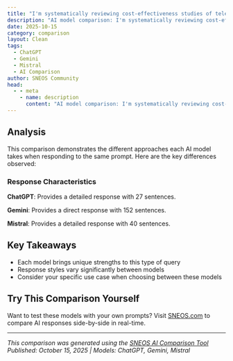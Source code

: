 ```yaml
---
title: "I'm systematically reviewing cost-effectiveness studies of telemedicine interventions. Help me: 1) Search economic databases (NHS EED"
description: "AI model comparison: I'm systematically reviewing cost-effectiveness studies of telemedicine interventions. Help me: 1) S..."
date: 2025-10-15
category: comparison
layout: Clean
tags:
  - ChatGPT
  - Gemini
  - Mistral
  - AI Comparison
author: SNEOS Community
head:
  - - meta
    - name: description
      content: "AI model comparison: I'm systematically reviewing cost-effectiveness studies of telemedicine interventions. Help me: 1) Search economic datab..."
---
```


<ChatComparison
  title="I'm systematically reviewing cost-effectiveness studies of telemedicine interventions. Help me: 1) Search economic databases (NHS EED"
  prompt="I'm systematically reviewing cost-effectiveness studies of telemedicine interventions. Help me: 1) Search economic databases (NHS EED"
  :responses='{"ChatGPT": "While I can\u0027t directly search databases for you, I can guide you on how to efficiently search for economic evaluations of telemedicine interventions in relevant databases, such as NHS Economic Evaluation Database (NHS EED).\n\n### Steps for Searching NHS EED:\n\n1. **Access NHS EED**:\n   - Go to the NHS EED website, which is hosted by the University of York (if available).\n   - If you have institutional access, log in through your library or institution.\n\n2. **Define Your Search Terms**:\n   - Identify key terms related to telemedicine, such as \u0022telemedicine\u0022, \u0022telehealth\u0022, \u0022remote consultation\u0022, \u0022e-health\u0022.\n   - Combine these with terms related to cost-effectiveness, such as \u0022cost-effectiveness\u0022, \u0022economic evaluation\u0022, \u0022cost-utility\u0022, \u0022cost-benefit\u0022.\n\n3. **Use Boolean Operators**:\n   - Use \u0060AND\u0060, \u0060OR\u0060, and \u0060NOT\u0060 to refine your search. For example:\n     - \u0060\u0022telemedicine\u0022 OR \u0022telehealth\u0022\u0060\n     - AND \u0060\u0022cost-effectiveness\u0022 OR \u0022economic evaluation\u0022\u0060\n\n4. **Apply Filters**:\n   - Use filters to narrow your results based on publication date, type of study, or population if available.\n\n5. **Review Search Results**:\n   - Look through the search results for relevant abstracts and titles.\n   - Note down articles that look promising based on the relevance to your review.\n\n6. **Access Full Text**:\n   - If the full text is not available through NHS EED, check if your institution has access through other databases or interlibrary loans.\n\n7. **Data Extraction**:\n   - Once you have the relevant articles, extract data on the cost-effectiveness of telemedicine interventions, including study design, population, results, and any economic modeling used.\n\n### Additional Resources for Economic Evaluations:\n\nBeyond NHS EED, you might consider searching in additional databases, such as:\n\n- **Cochrane Library**: For systematic reviews and economic evaluations.\n- **PubMed**: Use the search terms relevant to both healthcare intervention and economics.\n- **EMBASE**: Similar to PubMed but with a wider European literature scope.\n- **Health Economic Specialty Journals**: Like *Value in Health* and *Health Economics*.\n- **Cost-Effectiveness Analysis Registry**: A database of economic evaluations.\n\n### Tracking Relevant Literature:\n\n- **Set up alerts** in your databases of interest to stay updated on newly published studies on telemedicine cost-effectiveness.\n- **Networking**: Connect with professionals in your field through academic networking sites like ResearchGate or LinkedIn.\n\nBy following these steps, you should be well-equipped to conduct your systematic review of cost-effectiveness studies related to telemedicine interventions. If you have any further questions or need assistance with specific aspects of your review, feel free to ask!", "Gemini": "This is an excellent and important area for a systematic review! Telemedicine interventions are diverse, and understanding their cost-effectiveness is crucial for resource allocation.\n\nLet\u0027s break down how to systematically approach this, covering not just the search but also other critical aspects of your review.\n\n---\n\n## Systematic Review of Cost-Effectiveness Studies of Telemedicine Interventions\n\n### Part 1: Searching Economic and Medical Databases\n\nTo ensure a comprehensive search, you\u0027ll need to go beyond just economic databases, as many cost-effectiveness analyses (CEAs) are published in general medical or specialty journals and indexed in broader biomedical databases.\n\n**A. Key Databases to Search:**\n\n1.  **Dedicated Health Economic Databases:**\n    *   **NHS Economic Evaluation Database (NHS EED):** (As you mentioned) Excellent for directly identifying full economic evaluations. Maintained by CRD, University of York.\n    *   **Health Technology Assessment (HTA) Database (part of The Cochrane Library):** Also from CRD, contains details of HTA reports, which often include economic evaluations.\n    *   **EconLit:** While broader economics, it can capture health economics papers not always indexed elsewhere.\n\n2.  **Major Biomedical Databases:**\n    *   **PubMed/MEDLINE:** Essential for biomedical literature. Use MeSH terms for precise searching.\n    *   **Embase:** Strong for pharmacology, medical devices, and clinical medicine. Emtree terms are crucial here.\n    *   **Web of Science (Core Collection):** Excellent for multidisciplinary coverage, citation tracking, and identifying highly cited papers. Includes Science Citation Index Expanded, Social Sciences Citation Index, etc.\n    *   **Scopus:** Similar to Web of Science, broad multidisciplinary coverage, good for citation analysis.\n\n3.  **Specialized \u0026 Grey Literature Sources:**\n    *   **Cochrane Central Register of Controlled Trials (CENTRAL):** While focused on trials, many trials include economic endpoints or sub-studies.\n    *   **PsycINFO:** If your telemedicine scope includes mental health interventions.\n    *   **Google Scholar:** Useful for identifying grey literature, conference proceedings, or articles missed by traditional databases. Be prepared for a higher volume of irrelevant results.\n    *   **Specific HTA Agency Websites:** (e.g., NICE, CADTH, AHRQ, IQWiG, PBAC) Check their published reports and guidelines, as these often contain or refer to economic evaluations.\n    *   **Professional Society Websites/Journals:** (e.g., ISPOR, AHSR, HEOR journals).\n\n**B. Developing a Comprehensive Search Strategy:**\n\nYou\u0027ll need to combine terms related to **telemedicine interventions** with terms related to **economic evaluation**.\n\n**Core Components:**\n\n1.  **Intervention Terms (Telemedicine/Telehealth):**\n    *   \u0060telemedicine OR telehealth OR eHealth OR mHealth OR virtual care OR remote monitoring OR teleconsultation OR telepresence OR teleradiology OR telepathology OR teleICU OR telenursing OR tele-rehabilitation OR \u0022digital health\u0022\u0060\n    *   Use truncation (\u0060tele*\u0060) where appropriate to capture variations (telemedicine, telemedecine, etc.).\n    *   Consider specific types if your review is narrower (e.g., \u0060(telemedicine OR telehealth) AND (diabetes OR \u0022chronic disease management\u0022)\u0060).\n\n2.  **Economic Evaluation Terms:**\n    *   \u0060cost-effectiveness OR \u0022cost effectiveness\u0022 OR cost-utility OR \u0022cost utility\u0022 OR cost-benefit OR \u0022cost benefit\u0022 OR \u0022economic evaluation\u0022 OR \u0022economic analysis\u0022 OR \u0022health economic\u0022 OR \u0022economic modelling\u0022 OR \u0022value for money\u0022 OR \u0022cost minimisation\u0022 OR \u0022cost minimization\u0022 OR \u0022cost-of-illness\u0022 OR cost*\u0060 (using \u0060cost*\u0060 to catch cost-saving, cost-reducing, etc., but be mindful of broadness).\n    *   Specific MeSH/Emtree terms: \u0060(\u0022Cost-Effectiveness Analysis\u0022[MeSH])\u0060 OR \u0060(\u0022Economic Evaluation\u0022[MeSH])\u0060 OR \u0060(\u0022Health Care Costs\u0022[MeSH])\u0060.\n\n**C. Example Search String (Illustrative for PubMed/MEDLINE):**\n\nThis is a template; you\u0027ll need to adapt it for each database, leveraging their specific syntax (e.g., MeSH terms in PubMed, Emtree in Embase, different field codes).\n\n\u0060\u0060\u0060\n((telemedicine[MeSH] OR telehealth[tiab] OR eHealth[tiab] OR mHealth[tiab] OR \u0022virtual care\u0022[tiab] OR \u0022remote monitoring\u0022[tiab] OR teleconsultation[tiab] OR telepresence[tiab] OR teleradiology[tiab] OR telepathology[tiab] OR teleICU[tiab] OR telenursing[tiab] OR \u0022tele-rehabilitation\u0022[tiab] OR \u0022digital health\u0022[tiab])\nAND\n(\u0022Cost-Effectiveness Analysis\u0022[MeSH] OR \u0022Economic Evaluation\u0022[MeSH] OR \u0022Health Care Costs\u0022[MeSH] OR cost-effectiveness[tiab] OR \u0022cost effectiveness\u0022[tiab] OR cost-utility[tiab] OR \u0022cost utility\u0022[tiab] OR cost-benefit[tiab] OR \u0022cost benefit\u0022[tiab] OR \u0022economic evaluation\u0022[tiab] OR \u0022economic analysis\u0022[tiab] OR \u0022health economic\u0022[tiab] OR \u0022value for money\u0022[tiab] OR \u0022cost minimisation\u0022[tiab] OR \u0022cost minimization\u0022[tiab] OR \u0022cost-of-illness\u0022[tiab] OR cost*[tiab]))\n\u0060\u0060\u0060\n\n**D. Search Strategy Best Practices:**\n\n*   **Pilot Searches:** Run initial searches to identify relevant terms, MeSH/Emtree headings, and scope.\n*   **Documentation:** Keep a detailed record of all databases searched, search strings used, dates of search, and number of results. This is crucial for transparency and reproducibility (PRISMA guidelines).\n*   **Limits/Filters:**\n    *   **Language:** English (or other relevant languages).\n    *   **Publication Dates:** Define your timeframe (e.g., \u0022published after 2000\u0022).\n    *   **Study Type:** Some databases allow filtering for \u0022economic evaluation\u0022 or specific study designs, but use with caution as it can sometimes be too restrictive.\n    *   **Human Studies:** Exclude animal studies.\n*   **Duplicate Management:** Use reference management software (EndNote, Zotero, Mendeley) to import all results and remove duplicates.\n\n---\n\n### Part 2: Beyond the Search \u2013 The Full Systematic Review Process\n\nOnce you\u0027ve completed your comprehensive search, the systematic review really begins.\n\n**1. Eligibility Criteria:**\n\nClearly define what makes a study suitable for inclusion. This should be established *before* screening.\n\n*   **Study Design:** Only full economic evaluations (Cost-Effectiveness Analysis (CEA), Cost-Utility Analysis (CUA), Cost-Benefit Analysis (CBA), Cost-Minimization Analysis (CMA)). Exclude budget impact analyses, simple cost analyses, or burden of illness studies unless they include comparative effectiveness.\n*   **Intervention:** Telemedicine/telehealth intervention, clearly defined.\n*   **Comparator:** Should compare telemedicine to usual care, another telemedicine modality, or no intervention.\n*   **Outcomes:** Must report economic outcomes (e.g., costs, QALYs, LYs, ICERs).\n*   **Population:** Specify if there\u0027s a target population (e.g., patients with chronic conditions, elderly, specific disease groups).\n*   **Setting:** (e.g., primary care, hospital, home-based).\n*   **Language \u0026 Publication Date:** Consistent with your search.\n\n**2. Screening and Selection:**\n\n*   **Two-Stage Process:**\n    1.  **Title and Abstract Screening:** Two independent reviewers will screen all titles and abstracts against the eligibility criteria. Discrepancies are resolved by discussion or a third reviewer.\n    2.  **Full-Text Review:** Retrieve full texts of all potentially relevant articles. Two independent reviewers will read these against the eligibility criteria. Record reasons for exclusion for each full-text article (crucial for your PRISMA flow diagram).\n*   **PRISMA Flow Diagram:** Document the number of records identified, screened, excluded (with reasons), and included at each stage.\n\n**3. Data Extraction:**\n\nDevelop a standardized data extraction form *before* starting. This should be piloted on a few articles and revised as needed. Two independent reviewers should extract data to ensure accuracy.\n\nKey data points to extract:\n\n*   **Study Characteristics:** Authors, year, country, funding, study setting, type of telemedicine intervention.\n*   **Intervention \u0026 Comparator Details:** Specifics of the telemedicine intervention (technology, duration, frequency, target population, providers) and the comparator.\n*   **Methodology:**\n    *   Type of economic evaluation (CEA, CUA, CBA, CMA).\n    *   Perspective (e.g., societal, healthcare payer, patient).\n    *   Time horizon.\n    *   Discount rate (for costs and effects).\n    *   Source of effectiveness data (e.g., RCT, observational study, modeling).\n    *   Main outcome measure (e.g., QALYs, DALYs, life-years gained).\n    *   Cost components included (e.g., intervention costs, healthcare resource use, patient costs).\n    *   Handling of uncertainty (e.g., sensitivity analyses, probabilistic sensitivity analysis).\n*   **Results:**\n    *   Total costs (intervention \u0026 comparator).\n    *   Total effects (intervention \u0026 comparator).\n    *   Incremental Cost-Effectiveness Ratio (ICER), Incremental Cost-Utility Ratio (ICUR), or Net Monetary Benefit (NMB).\n    *   Conclusion regarding cost-effectiveness.\n    *   Results of sensitivity analyses.\n\n**4. Quality Appraisal (Risk of Bias/Methodological Quality):**\n\nThis is critical for economic evaluations. You need to assess the methodological rigor and reporting quality of the included studies.\n\n*   **Recommended Tools:**\n    *   **CHEERS Checklist (Consolidated Health Economic Evaluation Reporting Standards):** While primarily for reporting, it\u0027s a good guide for what *should* be in a high-quality economic evaluation and can serve as a proxy for methodological quality if items are clearly reported.\n    *   **Drummond Checklist (or variations):** A widely used checklist specifically designed for assessing the methodological quality of economic evaluations.\n    *   **Quality of Health Economic Studies (QHES) instrument:** Another option for assessing quality.\n    *   **NICE/ISPOR Guidelines:** Familiarize yourself with these guidelines, as they represent best practices in conducting economic evaluations.\n\n*   **Key Domains to Assess:**\n    *   **Perspective:** Is it appropriate and clearly stated?\n    *   **Time Horizon:** Is it long enough to capture all relevant costs and effects?\n    *   **Discounting:** Are costs and effects discounted appropriately for studies longer than one year?\n    *   **Costs:** Are all relevant cost components identified, measured, and valued appropriately?\n    *   **Outcomes:** Are health outcomes measured appropriately (e.g., QALYs derived from valid utility measures)?\n    *   **Incremental Analysis:** Is a proper incremental analysis performed?\n    *   **Uncertainty:** Are sensitivity analyses performed and adequately reported to address uncertainty in key parameters?\n    *   **Transparency:** Are methods and data sources clearly reported?\n\n**5. Data Synthesis and Analysis:**\n\nEconomic evaluations are often heterogeneous (different methods, perspectives, populations, interventions), making quantitative meta-analysis of ICERs challenging.\n\n*   **Descriptive Synthesis:**\n    *   Summarize the characteristics of included studies (tables of study design, intervention, comparator, population, country, year).\n    *   Describe the type of telemedicine interventions studied and the health conditions.\n    *   Summarize the reported ICERs, cost-effectiveness conclusions, and main drivers of cost-effectiveness across studies.\n*   **Qualitative Synthesis:**\n    *   Identify common themes and trends regarding cost-effectiveness.\n    *   Explore reasons for heterogeneity (e.g., differences in perspective, time horizon, specific telemedicine modality, patient population, healthcare system).\n    *   Discuss the robustness of findings, particularly with respect to sensitivity analyses.\n    *   Compare findings to established cost-effectiveness thresholds (e.g., country-specific willingness-to-pay thresholds).\n*   **Visualizations:**\n    *   Forest plots for cost differences or effect differences (if comparable).\n    *   Cost-effectiveness planes (if sufficient data allows for plotting).\n    *   Summary tables of ICERs and conclusions, potentially stratified by type of telemedicine or disease.\n\n**6. Reporting:**\n\n*   Follow the **PRISMA (Preferred Reporting Items for Systematic Reviews and Meta-Analyses) statement** for reporting your review.\n*   Additionally, ensure your reporting aligns with best practices for systematic reviews of economic evaluations, often drawing on elements from the CHEERS checklist for *describing* the included studies.\n*   Clearly articulate your methods, results, limitations, and conclusions. Discuss the implications for policy and future research.\n\n---\n\nThis systematic approach will ensure your review is rigorous, comprehensive, and provides valuable insights into the cost-effectiveness of telemedicine interventions. Good luck!", "Mistral": "Certainly! Conducting a systematic review of cost-effectiveness studies of telemedicine interventions involves several steps, including searching relevant databases. The NHS Economic Evaluation Database (NHS EED) was a valuable resource for economic evaluations, but it was discontinued in 2015. However, there are other databases you can use to find cost-effectiveness studies. Here are some steps and alternative databases to consider:\n\n### Steps to Conduct a Systematic Review:\n\n1. **Define Your Research Question:**\n   - Clearly define the population, intervention, comparator, and outcomes (PICO) framework for your review.\n\n2. **Develop a Search Strategy:**\n   - Identify key terms related to telemedicine, cost-effectiveness, and economic evaluations.\n   - Use Boolean operators (AND, OR, NOT) to combine search terms effectively.\n\n3. **Select Databases:**\n   - Since NHS EED is no longer available, consider the following databases:\n     - **PubMed/MEDLINE:** A comprehensive database for biomedical literature.\n     - **Embase:** Covers biomedical and pharmacological literature.\n     - **Cochrane Library:** Includes systematic reviews and economic evaluations.\n     - **EconLit:** A database for economic literature.\n     - **Health Technology Assessment (HTA) Database:** Provides information on the effects of health technologies.\n     - **Scopus:** A large abstract and citation database of peer-reviewed literature.\n     - **Web of Science:** Covers a wide range of disciplines, including health economics.\n     - **Google Scholar:** Can be useful for identifying additional studies, though it may require more filtering.\n\n4. **Conduct the Search:**\n   - Use your search strategy to identify relevant studies in each database.\n   - Example search terms: \u0022telemedicine,\u0022 \u0022telehealth,\u0022 \u0022cost-effectiveness,\u0022 \u0022economic evaluation,\u0022 \u0022cost-benefit analysis,\u0022 \u0022cost-utility analysis.\u0022\n\n5. **Screen and Select Studies:**\n   - Screen titles and abstracts to identify potentially relevant studies.\n   - Apply inclusion and exclusion criteria to select studies for full-text review.\n\n6. **Extract Data:**\n   - Use a standardized data extraction form to collect information from each study.\n   - Include details such as study design, population, intervention, comparator, outcomes, and cost-effectiveness results.\n\n7. **Assess Quality:**\n   - Use a quality assessment tool to evaluate the methodological quality of the included studies.\n   - Examples include the Drummond checklist or the CHEERS (Consolidated Health Economic Evaluation Reporting Standards) checklist.\n\n8. **Synthesize Results:**\n   - Summarize the findings of the included studies.\n   - Consider performing a meta-analysis if appropriate.\n\n### Example Search Strategy for PubMed:\n\n1. **Telemedicine Terms:**\n   - \u0022telemedicine\u0022[MeSH Terms] OR \u0022telemedicine\u0022[All Fields] OR \u0022telehealth\u0022[All Fields] OR \u0022ehealth\u0022[All Fields] OR \u0022mhealth\u0022[All Fields]\n\n2. **Economic Evaluation Terms:**\n   - \u0022cost-benefit analysis\u0022[MeSH Terms] OR \u0022cost-benefit analysis\u0022[All Fields] OR \u0022cost-effectiveness\u0022[All Fields] OR \u0022economic evaluation\u0022[All Fields] OR \u0022cost-utility analysis\u0022[All Fields]\n\n3. **Combine Terms:**\n   - ((\u0022telemedicine\u0022[MeSH Terms] OR \u0022telemedicine\u0022[All Fields] OR \u0022telehealth\u0022[All Fields] OR \u0022ehealth\u0022[All Fields] OR \u0022mhealth\u0022[All Fields]) AND (\u0022cost-benefit analysis\u0022[MeSH Terms] OR \u0022cost-benefit analysis\u0022[All Fields] OR \u0022cost-effectiveness\u0022[All Fields] OR \u0022economic evaluation\u0022[All Fields] OR \u0022cost-utility analysis\u0022[All Fields]))\n\n### Tips for Effective Searching:\n\n- **Use Filters:** Apply filters for study type, publication date, and language to narrow down your search results.\n- **Check References:** Review the reference lists of included studies to identify additional relevant articles.\n- **Consult a Librarian:** If available, consult with a health sciences librarian for assistance with developing and refining your search strategy.\n\nBy following these steps and utilizing the suggested databases, you can conduct a thorough and systematic review of cost-effectiveness studies of telemedicine interventions."}' published-date="{DateTime.UtcNow:HH:mm}"
/>

## Analysis

This comparison demonstrates the different approaches each AI model takes when responding to the same prompt. Here are the key differences observed:

### Response Characteristics

**ChatGPT**: Provides a detailed response with 27 sentences. 

**Gemini**: Provides a direct response with 152 sentences. 

**Mistral**: Provides a detailed response with 40 sentences. 

## Key Takeaways

- Each model brings unique strengths to this type of query
- Response styles vary significantly between models
- Consider your specific use case when choosing between these models

## Try This Comparison Yourself

Want to test these models with your own prompts? Visit [SNEOS.com](https://sneos.com) to compare AI responses side-by-side in real-time.

---

*This comparison was generated using the [SNEOS AI Comparison Tool](https://sneos.com)*
*Published: October 15, 2025 | Models: ChatGPT, Gemini, Mistral*
